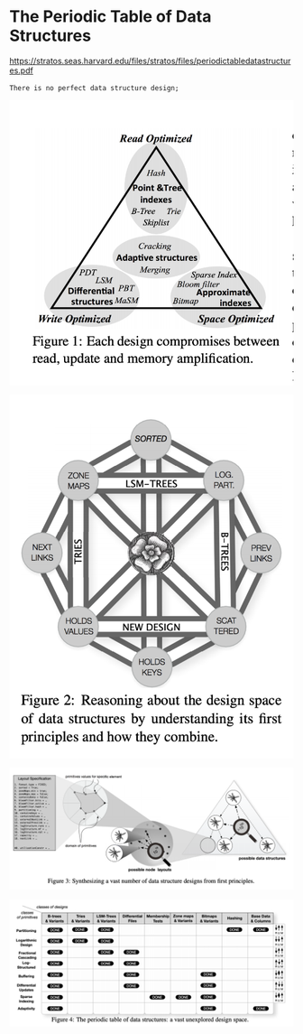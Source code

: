 # The Periodic Table of Data Structures

https://stratos.seas.harvard.edu/files/stratos/files/periodictabledatastructures.pdf

```
There is no perfect data structure design;
```
![image](images/Data_Compromise.png)

![image](images/Design_Space.png)

![image](images/First_Principles.png)

![image](images/Periodic_Tables.png)


